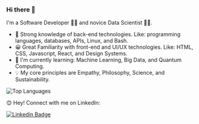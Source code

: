 ### Hi there 👋

I'm a Software Developer 🧑‍💻 and novice Data Scientist 👨‍🔬.



- 💪 Strong knowledge of back-end technologies. Like: programming languages, databases, APIs, Linux, and Bash.
- 😀 Great Familiarity with front-end and UI/UX technologies. Like: HTML, CSS, Javascript, React, and Design Systems.
- 🌱 I'm currently learning: Machine Learning, Big Data, and Quantum Computing.
- 💡 My core principles are Empathy, Philosophy, Science, and Sustainability. 

![Top Languages](https://github-readme-stats.vercel.app/api/top-langs?username=richardnas&show_icons=true&locale=en&layout=compact&langs_count=10&exclude_repo=richardnas.github.io,kepler-exoplanet-analysis,applet-window-buttons-nixos)

😊 Hey! Connect with me on LinkedIn:

[![Linkedin Badge](https://img.shields.io/badge/-LinkedIn-blue?style=flat&logo=LinkedIn&logoColor=white)](https://www.linkedin.com/in/richardnas/)

<!--
**richardnas/richardnas** is a ✨ _special_ ✨ repository because its `README.md` (this file) appears on your GitHub profile.

Here are some ideas to get you started:

- 🔭 I’m currently working on ...
- 🌱 I’m currently learning ...
- 👯 I’m looking to collaborate on ...
- 🤔 I’m looking for help with ...
- 💬 Ask me about ...
- 📫 How to reach me: ...
- 😄 Pronouns: ...
- ⚡ Fun fact: ...
-->
